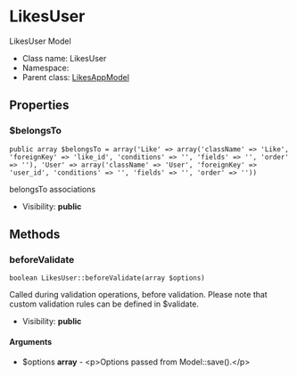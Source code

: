 LikesUser
===============

LikesUser Model




* Class name: LikesUser
* Namespace: 
* Parent class: [LikesAppModel](LikesAppModel.md)





Properties
----------


### $belongsTo

    public array $belongsTo = array('Like' => array('className' => 'Like', 'foreignKey' => 'like_id', 'conditions' => '', 'fields' => '', 'order' => ''), 'User' => array('className' => 'User', 'foreignKey' => 'user_id', 'conditions' => '', 'fields' => '', 'order' => ''))

belongsTo associations



* Visibility: **public**


Methods
-------


### beforeValidate

    boolean LikesUser::beforeValidate(array $options)

Called during validation operations, before validation. Please note that custom
validation rules can be defined in $validate.



* Visibility: **public**


#### Arguments
* $options **array** - &lt;p&gt;Options passed from Model::save().&lt;/p&gt;


